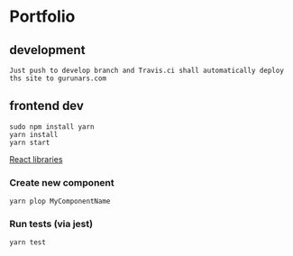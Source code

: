 # Portfolio

## development

    Just push to develop branch and Travis.ci shall automatically deploy
    ths site to gurunars.com

## frontend dev

    sudo npm install yarn
    yarn install
    yarn start

[React libraries](https://github.com/brillout/awesome-react-components)

### Create new component

    yarn plop MyComponentName

### Run tests (via jest)

    yarn test

